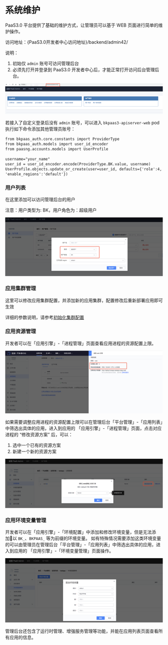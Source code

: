 # 系统维护

PaaS3.0 平台提供了基础的维护方式，让管理员可以基于 WEB 页面进行简单的维护操作。

访问地址：{PaaS3.0开发者中心访问地址}/backend/admin42/

说明：
1. 初始仅 `admin` 账号可访问管理后台
2. 必须先打开并登录到 PaaS3.0 开发者中心后，才能正常打开访问后台管理后台。

![-w2020](../../../assets/paas3/admin01.png)

若接入了自定义登录后没有 `admin` 账号，可以进入 `bkpaas3-apiserver-web` pod 执行如下命令添加其他管理员账号：

```
from bkpaas_auth.core.constants import ProviderType
from bkpaas_auth.models import user_id_encoder
from paasng.accounts.models import UserProfile

username="your_name"
user_id = user_id_encoder.encode(ProviderType.BK.value, username)
UserProfile.objects.update_or_create(user=user_id, defaults={'role':4, 'enable_regions':'default'})
```

### 用户列表

在这里添加可以访问管理后台的用户

注意：用户类型为: BK，用户角色为：超级用户

![-w2020](../../../assets/paas3/admin_user.png)

### 应用集群管理

这里可以修改应用集群配置，并添加新的应用集群，配置修改后重新部署应用即可生效

详细的参数说明，请参考[初始化集群配置 ](../../../../应用运维文档/PaaS3/docs/configure_initial_cluster.md)


### 应用资源管理

开发者可以在「应用引擎」-「进程管理」页面查看应用进程的资源配置上限。

![-w2020](../../../assets/paas3/admin_process_limit.png)

如果需要调整应用进程的资源配置上限可以在管理后台「平台管理」-「应用列表」中筛选出具体的应用，进入到应用的 「应用引擎」-「进程管理」页面，点击对应进程的 “修改资源方案” 后，可以：
1. 选中一个已有的资源方案
2. 新建一个新的资源方案

![-w2020](../../../assets/paas3/admin_process_plan.png)


### 应用环境变量管理

开发者可以在「应用引擎」-「环境配置」中添加和修改环境变量，但是无法添加以 `BK_`、`BKPAAS_` 等为前缀的环境变量。
如有特殊情况需要添加这类环境变量的可以由管理员在管理后台「平台管理」-「应用列表」中筛选出具体的应用，进入到应用的 「应用引擎」-「环境变量管理」页面操作。

![-w2020](../../../assets/paas3/admin_config_vars.png)


管理后台还包含了运行时管理、增强服务管理等功能，并能在应用列表页面查看所有应用的信息。
